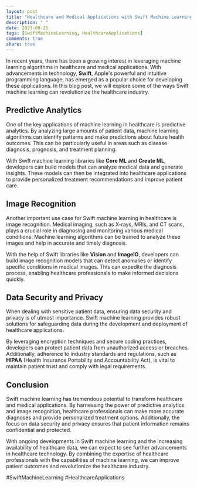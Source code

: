 ```yaml
---
layout: post
title: "Healthcare and Medical Applications with Swift Machine Learning"
description: " "
date: 2023-09-25
tags: [SwiftMachineLearning, HealthcareApplications]
comments: true
share: true
---
```


In recent years, there has been a growing interest in leveraging machine learning algorithms in healthcare and medical applications. With advancements in technology, **Swift**, Apple's powerful and intuitive programming language, has emerged as a popular choice for developing these applications. In this blog post, we will explore some of the ways Swift machine learning can revolutionize the healthcare industry.

## Predictive Analytics

One of the key applications of machine learning in healthcare is predictive analytics. By analyzing large amounts of patient data, machine learning algorithms can identify patterns and make predictions about future health outcomes. This can be particularly useful in areas such as disease diagnosis, prognosis, and treatment planning.

With Swift machine learning libraries like **Core ML** and **Create ML**, developers can build models that can analyze medical data and generate insights. These models can then be integrated into healthcare applications to provide personalized treatment recommendations and improve patient care.

## Image Recognition

Another important use case for Swift machine learning in healthcare is image recognition. Medical imaging, such as X-rays, MRIs, and CT scans, plays a crucial role in diagnosing and monitoring various medical conditions. Machine learning algorithms can be trained to analyze these images and help in accurate and timely diagnosis.

With the help of Swift libraries like **Vision** and **ImageIO**, developers can build image recognition models that can detect anomalies or identify specific conditions in medical images. This can expedite the diagnosis process, enabling healthcare professionals to make informed decisions quickly.

## Data Security and Privacy

When dealing with sensitive patient data, ensuring data security and privacy is of utmost importance. Swift machine learning provides robust solutions for safeguarding data during the development and deployment of healthcare applications.

By leveraging encryption techniques and secure coding practices, developers can protect patient data from unauthorized access or breaches. Additionally, adherence to industry standards and regulations, such as **HIPAA** (Health Insurance Portability and Accountability Act), is vital to maintain patient trust and comply with legal requirements.

## Conclusion

Swift machine learning has tremendous potential to transform healthcare and medical applications. By harnessing the power of predictive analytics and image recognition, healthcare professionals can make more accurate diagnoses and provide personalized treatment options. Additionally, the focus on data security and privacy ensures that patient information remains confidential and protected.

With ongoing developments in Swift machine learning and the increasing availability of healthcare data, we can expect to see further advancements in healthcare technology. By combining the expertise of healthcare professionals with the capabilities of machine learning, we can improve patient outcomes and revolutionize the healthcare industry.

\#SwiftMachineLearning #HealthcareApplications